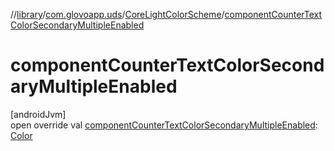 //[library](../../../index.md)/[com.glovoapp.uds](../index.md)/[CoreLightColorScheme](index.md)/[componentCounterTextColorSecondaryMultipleEnabled](component-counter-text-color-secondary-multiple-enabled.md)

# componentCounterTextColorSecondaryMultipleEnabled

[androidJvm]\
open override val [componentCounterTextColorSecondaryMultipleEnabled](component-counter-text-color-secondary-multiple-enabled.md): [Color](https://developer.android.com/reference/kotlin/androidx/compose/ui/graphics/Color.html)
